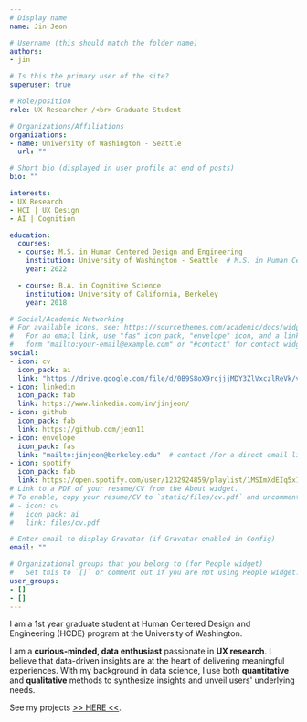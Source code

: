 ```yaml
---
# Display name
name: Jin Jeon

# Username (this should match the folder name)
authors:
- jin

# Is this the primary user of the site?
superuser: true

# Role/position
role: UX Researcher /<br> Graduate Student

# Organizations/Affiliations
organizations:
- name: University of Washington - Seattle
  url: ""

# Short bio (displayed in user profile at end of posts)
bio: ""

interests:
- UX Research
- HCI | UX Design
- AI | Cognition

education:
  courses:
  - course: M.S. in Human Centered Design and Engineering
    institution: University of Washington - Seattle  # M.S. in Human Centered Design and Engineering
    year: 2022

  - course: B.A. in Cognitive Science
    institution: University of California, Berkeley
    year: 2018

# Social/Academic Networking
# For available icons, see: https://sourcethemes.com/academic/docs/widgets/#icons
#   For an email link, use "fas" icon pack, "envelope" icon, and a link in the
#   form "mailto:your-email@example.com" or "#contact" for contact widget.
social:
- icon: cv
  icon_pack: ai
  link: "https://drive.google.com/file/d/0B9S8oX9rcjjjMDY3ZlVxczlReVk/view?usp=sharing"
- icon: linkedin
  icon_pack: fab
  link: https://www.linkedin.com/in/jinjeon/
- icon: github
  icon_pack: fab
  link: https://github.com/jeon11
- icon: envelope
  icon_pack: fas
  link: "mailto:jinjeon@berkeley.edu"  # contact /For a direct email link, use "mailto:test@example.org".
- icon: spotify
  icon_pack: fab
  link: https://open.spotify.com/user/1232924859/playlist/1MSImXdEIq5x1iqXRJurjZ
# Link to a PDF of your resume/CV from the About widget.
# To enable, copy your resume/CV to `static/files/cv.pdf` and uncomment the lines below.  
# - icon: cv
#   icon_pack: ai
#   link: files/cv.pdf

# Enter email to display Gravatar (if Gravatar enabled in Config)
email: ""

# Organizational groups that you belong to (for People widget)
#   Set this to `[]` or comment out if you are not using People widget.  
user_groups:
- []
- []
---
```


I am a 1st year graduate student at Human Centered Design and Engineering (HCDE) program at the University of Washington.

I am a **curious-minded, data enthusiast** passionate in **UX research**. I believe that data-driven insights are at the heart of delivering meaningful experiences. With my background in data science, I use both **quantitative** and **qualitative** methods to synthesize insights and unveil users' underlying needs.

See my projects [>> HERE <<](#projects).
<!-- I come with a background in psychology and data science for several years. and have been working with data for several years. I My previous experiences range from research in academia to project management in various startups. -->
<!-- My previous experiences range from working as a research analyst in academia to various startups focusing in UX research, project and product management.   -->

<!-- Just as cameras were first invented based on our visual system, I believe cognitive science and current endeavors in artificial intelligence are studies that attempt to imitate the human brain, and ultimately better understand human cognition. -->

<!-- <a href="https://drive.google.com/file/d/0B9S8oX9rcjjjMDY3ZlVxczlReVk/view?usp=sharing" target="_blank">Click here for CV.</a> -->
